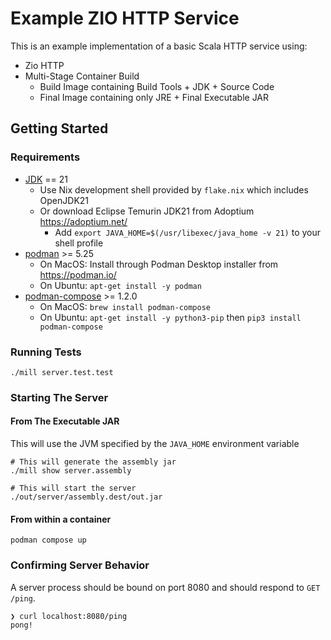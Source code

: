 # Example ZIO HTTP Service

This is an example implementation of a basic Scala HTTP service using:
* Zio HTTP
* Multi-Stage Container Build
  - Build Image containing Build Tools + JDK + Source Code
  - Final Image containing only JRE + Final Executable JAR

## Getting Started

### Requirements
- [JDK](https://adoptium.net/) == 21
  * Use Nix development shell provided by `flake.nix` which includes OpenJDK21
  * Or download Eclipse Temurin JDK21 from Adoptium https://adoptium.net/
    - Add `export JAVA_HOME=$(/usr/libexec/java_home -v 21)` to your shell profile
- [podman](https://podman.io/) >= 5.25
  * On MacOS: Install through Podman Desktop installer from https://podman.io/
  * On Ubuntu: `apt-get install -y podman`
- [podman-compose](https://docs.podman.io/en/stable/markdown/podman-compose.1.html) >= 1.2.0
  * On MacOS: `brew install podman-compose`
  * On Ubuntu: `apt-get install -y python3-pip` then `pip3 install podman-compose`

### Running Tests

```
./mill server.test.test
```

### Starting The Server

#### From The Executable JAR
This will use the JVM specified by the `JAVA_HOME` environment variable

```
# This will generate the assembly jar
./mill show server.assembly

# This will start the server
./out/server/assembly.dest/out.jar
```

#### From within a container
```
podman compose up
```

### Confirming Server Behavior
A server process should be bound on port 8080 and should respond to `GET /ping`.

```
❯ curl localhost:8080/ping
pong!
```
